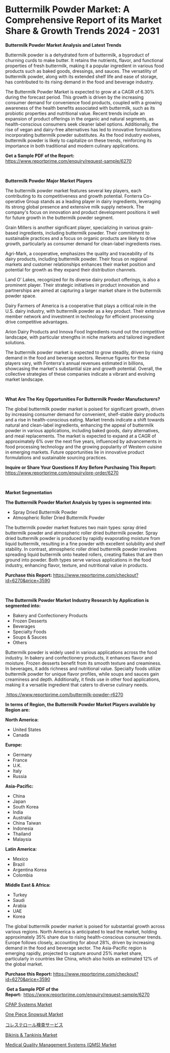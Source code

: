 <p><h1>Buttermilk Powder Market: A Comprehensive Report of its Market Share & Growth Trends 2024 - 2031</h1></p><p><strong>Buttermilk Powder Market Analysis and Latest Trends</strong></p>
<p><p>Buttermilk powder is a dehydrated form of buttermilk, a byproduct of churning curds to make butter. It retains the nutrients, flavor, and functional properties of fresh buttermilk, making it a popular ingredient in various food products such as baked goods, dressings, and sauces. The versatility of buttermilk powder, along with its extended shelf life and ease of storage, has contributed to its rising demand in the food and beverage industry.</p><p>The Buttermilk Powder Market is expected to grow at a CAGR of 6.30% during the forecast period. This growth is driven by the increasing consumer demand for convenience food products, coupled with a growing awareness of the health benefits associated with buttermilk, such as its probiotic properties and nutritional value. Recent trends include an expansion of product offerings in the organic and natural segments, as health-conscious consumers seek cleaner label options. Additionally, the rise of vegan and dairy-free alternatives has led to innovative formulations incorporating buttermilk powder substitutes. As the food industry evolves, buttermilk powder is likely to capitalize on these trends, reinforcing its importance in both traditional and modern culinary applications.</p></p>
<p><strong>Get a Sample PDF of the Report:&nbsp;</strong> <a href="https://www.reportprime.com/enquiry/request-sample/6270">https://www.reportprime.com/enquiry/request-sample/6270</a></p>
<p>&nbsp;</p>
<p><strong>Buttermilk Powder Major Market Players</strong></p>
<p><p>The buttermilk powder market features several key players, each contributing to its competitiveness and growth potential. Fonterra Co-operative Group stands as a leading player in dairy ingredients, leveraging its strong global presence and extensive milk supply network. The company's focus on innovation and product development positions it well for future growth in the buttermilk powder segment.</p><p>Grain Millers is another significant player, specializing in various grain-based ingredients, including buttermilk powder. Their commitment to sustainable practices and a focus on organic products are likely to drive growth, particularly as consumer demand for clean-label ingredients rises.</p><p>Agri-Mark, a cooperative, emphasizes the quality and traceability of its dairy products, including buttermilk powder. Their focus on regional markets and customer relationships enhances their market position and potential for growth as they expand their distribution channels.</p><p>Land O’ Lakes, recognized for its diverse dairy product offerings, is also a prominent player. Their strategic initiatives in product innovation and partnerships are aimed at capturing a larger market share in the buttermilk powder space.</p><p>Dairy Farmers of America is a cooperative that plays a critical role in the U.S. dairy industry, with buttermilk powder as a key product. Their extensive member network and investment in technology for efficient processing drive competitive advantages.</p><p>Arion Dairy Products and Innova Food Ingredients round out the competitive landscape, with particular strengths in niche markets and tailored ingredient solutions.</p><p>The buttermilk powder market is expected to grow steadily, driven by rising demand in the food and beverage sectors. Revenue figures for these players vary, with Fonterra's annual revenues estimated in billions, showcasing the market's substantial size and growth potential. Overall, the collective strategies of these companies indicate a vibrant and evolving market landscape.</p></p>
<p>&nbsp;</p>
<p><strong>What Are The Key Opportunities For Buttermilk Powder Manufacturers?</strong></p>
<p><p>The global buttermilk powder market is poised for significant growth, driven by increasing consumer demand for convenient, shelf-stable dairy products and a rise in health-conscious eating. Market trends indicate a shift towards natural and clean-label ingredients, enhancing the appeal of buttermilk powder in various applications, including baked goods, dairy alternatives, and meal replacements. The market is expected to expand at a CAGR of approximately 6% over the next five years, influenced by advancements in food processing technology and the growing popularity of Western cuisine in emerging markets. Future opportunities lie in innovative product formulations and sustainable sourcing practices.</p></p>
<p><strong>Inquire or Share Your Questions If Any Before Purchasing This Report:</strong> <a href="https://www.reportprime.com/enquiry/pre-order/6270">https://www.reportprime.com/enquiry/pre-order/6270</a></p>
<p>&nbsp;</p>
<p><strong>Market Segmentation</strong></p>
<p><strong>The Buttermilk Powder Market Analysis by types is segmented into:</strong></p>
<p><ul><li>Spray Dried Buttermilk Powder</li><li>Atmospheric Roller Dried Buttermilk Powder</li></ul></p>
<p><p>The buttermilk powder market features two main types: spray dried buttermilk powder and atmospheric roller dried buttermilk powder. Spray dried buttermilk powder is produced by rapidly evaporating moisture from liquid buttermilk, resulting in a fine powder with excellent solubility and shelf stability. In contrast, atmospheric roller dried buttermilk powder involves spreading liquid buttermilk onto heated rollers, creating flakes that are then ground into powder. Both types serve various applications in the food industry, enhancing flavor, texture, and nutritional value in products.</p></p>
<p><strong>Purchase this Report:&nbsp;</strong><a href="https://www.reportprime.com/checkout?id=6270&price=3590">https://www.reportprime.com/checkout?id=6270&price=3590</a></p>
<p>&nbsp;</p>
<p><strong>The Buttermilk Powder Market Industry Research by Application is segmented into:</strong></p>
<p><ul><li>Bakery and Confectionery Products</li><li>Frozen Desserts</li><li>Beverages</li><li>Specialty Foods</li><li>Soups & Sauces</li><li>Others</li></ul></p>
<p><p>Buttermilk powder is widely used in various applications across the food industry. In bakery and confectionery products, it enhances flavor and moisture. Frozen desserts benefit from its smooth texture and creaminess. In beverages, it adds richness and nutritional value. Specialty foods utilize buttermilk powder for unique flavor profiles, while soups and sauces gain creaminess and depth. Additionally, it finds use in other food applications, making it a versatile ingredient that caters to diverse culinary needs.</p></p>
<p><a href="https://www.reportprime.com/buttermilk-powder-r6270">&nbsp;https://www.reportprime.com/buttermilk-powder-r6270</a></p>
<p><strong>In terms of Region, the Buttermilk Powder Market Players available by Region are:</strong></p>
<p>
    <p> <strong> North America: </strong>
        <ul>
            <li>United States</li>
            <li>Canada</li>
        </ul>
        </p> 
    <p> <strong> Europe: </strong>
        <ul>
            <li>Germany</li>
            <li>France</li>
            <li>U.K.</li>
            <li>Italy</li>
            <li>Russia</li>
        </ul>
        </p> 
    <p> <strong> Asia-Pacific: </strong>
        <ul>
            <li>China</li>
            <li>Japan</li>
            <li>South Korea</li>
            <li>India</li>
            <li>Australia</li>
            <li>China Taiwan</li>
            <li>Indonesia</li>
            <li>Thailand</li>
            <li>Malaysia</li>
        </ul>
        </p> 
    <p> <strong> Latin America: </strong>
        <ul>
            <li>Mexico</li>
            <li>Brazil</li>
            <li>Argentina Korea</li>
            <li>Colombia</li>
        </ul>
        </p> 
    <p> <strong> Middle East & Africa: </strong>
        <ul>
            <li>Turkey</li>
            <li>Saudi</li>
            <li>Arabia</li>
            <li>UAE</li>
            <li>Korea</li>
        </ul>
    </p>
    </p>
<p><p>The global buttermilk powder market is poised for substantial growth across various regions. North America is anticipated to lead the market, holding approximately 35% share due to rising health-conscious consumer trends. Europe follows closely, accounting for about 28%, driven by increasing demand in the food and beverage sector. The Asia-Pacific region is emerging rapidly, projected to capture around 25% market share, particularly in countries like China, which also holds an estimated 12% of the global market.</p></p>
<p><strong>Purchase this Report: </strong><a href="https://www.reportprime.com/checkout?id=6270&price=3590">https://www.reportprime.com/checkout?id=6270&price=3590</a></p>
<p>&nbsp;<strong>Get a Sample PDF of the Report:&nbsp;&nbsp;</strong><a href="https://www.reportprime.com/enquiry/request-sample/6270">https://www.reportprime.com/enquiry/request-sample/6270</a></p>
<p><strong></strong></p>
<p><p><a href="https://medium.com/@rosebarnett1936/what-factors-will-influence-the-cpap-systems-market-in-the-coming-years-8906e5779395">CPAP Systems Market</a></p><p><a href="https://www.linkedin.com/pulse/global-one-piece-snowsuit-market-sector2024-2031-metrics-ylc0f?trackingId=%2BeIZMaXGTTy1KKV%2B%2BG2QNQ%3D%3D">One Piece Snowsuit Market</a></p><p><a href="https://medium.com/@maudward1907/%E3%82%B0%E3%83%AD%E3%83%BC%E3%83%90%E3%83%AB%E3%82%B3%E3%83%AC%E3%82%B9%E3%83%86%E3%83%AD%E3%83%BC%E3%83%AB%E6%A4%9C%E6%9F%BB%E3%82%B5%E3%83%BC%E3%83%93%E3%82%B9%E5%B8%82%E5%A0%B4%E3%81%AB%E3%81%8A%E3%81%91%E3%82%8B%E6%96%B0%E3%81%9F%E3%81%AA%E6%A9%9F%E4%BC%9A%E3%81%A8%E8%AA%B2%E9%A1%8C-2024%E5%B9%B4-2031%E5%B9%B4-cef5a79da586">コレステロール検査サービス</a></p><p><a href="https://medium.com/@rosebarnett1936/emerging-opportunities-and-challenges-in-the-global-bikinis-tankinis-market-2024-2031-303e6a59a1bd">Bikinis & Tankinis Market</a></p><p><a href="https://issuu.com/reportprime-2/docs/medical-quality-management-systems-_45e726c4f30ae2">Medical Quality Management Systems (QMS) Market</a></p></p>